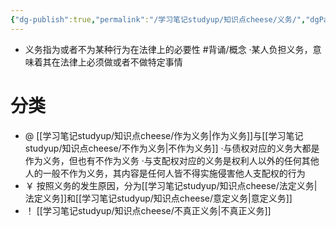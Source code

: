 ```yaml
---
{"dg-publish":true,"permalink":"/学习笔记studyup/知识点cheese/义务/","dgPassFrontmatter":true,"created":"2024-07-16T09:44:59.631+08:00","updated":"2024-09-11T12:33:26.828+08:00"}
---
```


- 义务指为或者不为某种行为在法律上的必要性 #背诵/概念 
·某人负担义务，意味着其在法律上必须做或者不做特定事情

# 分类 
- @  [[学习笔记studyup/知识点cheese/作为义务\|作为义务]]与[[学习笔记studyup/知识点cheese/不作为义务\|不作为义务]]
·与债权对应的义务大都是作为义务，但也有不作为义务
·与支配权对应的义务是权利人以外的任何其他人的一般不作为义务，其内容是任何人皆不得实施侵害他人支配权的行为
- ￥ 按照义务的发生原因，分为[[学习笔记studyup/知识点cheese/法定义务\|法定义务]]和[[学习笔记studyup/知识点cheese/意定义务\|意定义务]]
- ！ [[学习笔记studyup/知识点cheese/不真正义务\|不真正义务]]

